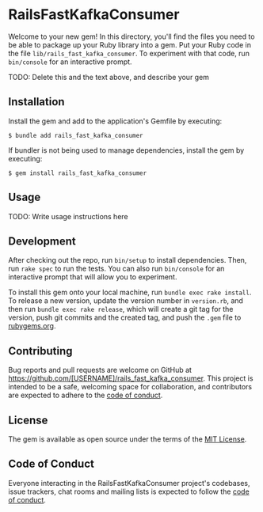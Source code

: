 # RailsFastKafkaConsumer

Welcome to your new gem! In this directory, you'll find the files you need to be able to package up your Ruby library into a gem. Put your Ruby code in the file `lib/rails_fast_kafka_consumer`. To experiment with that code, run `bin/console` for an interactive prompt.

TODO: Delete this and the text above, and describe your gem

## Installation

Install the gem and add to the application's Gemfile by executing:

    $ bundle add rails_fast_kafka_consumer

If bundler is not being used to manage dependencies, install the gem by executing:

    $ gem install rails_fast_kafka_consumer

## Usage

TODO: Write usage instructions here

## Development

After checking out the repo, run `bin/setup` to install dependencies. Then, run `rake spec` to run the tests. You can also run `bin/console` for an interactive prompt that will allow you to experiment.

To install this gem onto your local machine, run `bundle exec rake install`. To release a new version, update the version number in `version.rb`, and then run `bundle exec rake release`, which will create a git tag for the version, push git commits and the created tag, and push the `.gem` file to [rubygems.org](https://rubygems.org).

## Contributing

Bug reports and pull requests are welcome on GitHub at https://github.com/[USERNAME]/rails_fast_kafka_consumer. This project is intended to be a safe, welcoming space for collaboration, and contributors are expected to adhere to the [code of conduct](https://github.com/[USERNAME]/rails_fast_kafka_consumer/blob/master/CODE_OF_CONDUCT.md).

## License

The gem is available as open source under the terms of the [MIT License](https://opensource.org/licenses/MIT).

## Code of Conduct

Everyone interacting in the RailsFastKafkaConsumer project's codebases, issue trackers, chat rooms and mailing lists is expected to follow the [code of conduct](https://github.com/[USERNAME]/rails_fast_kafka_consumer/blob/master/CODE_OF_CONDUCT.md).
